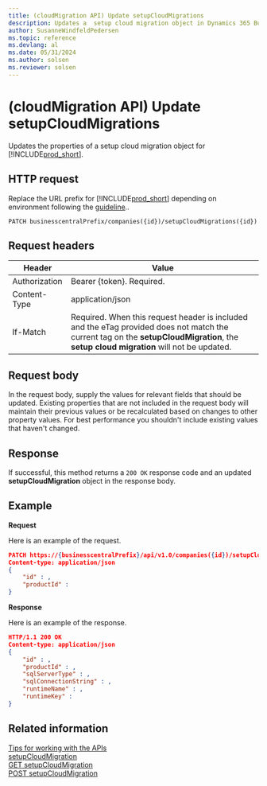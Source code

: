 ```yaml
---
title: (cloudMigration API) Update setupCloudMigrations
description: Updates a  setup cloud migration object in Dynamics 365 Business Central.
author: SusanneWindfeldPedersen
ms.topic: reference
ms.devlang: al
ms.date: 05/31/2024
ms.author: solsen
ms.reviewer: solsen
---
```


<!-- NOTE: This article is an auto-generated stub from the metadata file. -->
<!-- The sections marked with an EDIT_IS_REQUIRED require manual editing. -->
# (cloudMigration API) Update setupCloudMigrations

Updates the properties of a setup cloud migration object for [!INCLUDE[prod_short](../../../includes/prod_short.md)].

## HTTP request

Replace the URL prefix for [!INCLUDE[prod_short](../../../includes/prod_short.md)] depending on environment following the [guideline](../../../api-reference/v2.0/endpoints-apis-for-dynamics.md)..
<!-- START>EDIT_IS_REQUIRED. There URL for accessing the endpoint might be different or there might be more than one-->
```
PATCH businesscentralPrefix/companies({id})/setupCloudMigrations({id})
```
<!-- END>EDIT_IS_REQUIRED-->
## Request headers

|Header|Value|
|------|-----|
|Authorization  |Bearer {token}. Required. |
|Content-Type  |application/json|
|If-Match      |Required. When this request header is included and the eTag provided does not match the current tag on the **setupCloudMigration**, the **setup cloud migration** will not be updated. |

## Request body

In the request body, supply the values for relevant fields that should be updated. Existing properties that are not included in the request body will maintain their previous values or be recalculated based on changes to other property values. For best performance you shouldn't include existing values that haven't changed.

## Response

If successful, this method returns a ```200 OK``` response code and an updated **setupCloudMigration** object in the response body.

## Example

**Request**

Here is an example of the request.
<!-- START>EDIT_IS_REQUIRED. There URL for accessing the endpoint might be different. Fill in the property values) -->
```json
PATCH https://{businesscentralPrefix}/api/v1.0/companies({id})/setupCloudMigrations({id})
Content-type: application/json
{
    "id" : ,
    "productId" :
}
```
<!-- END>EDIT_IS_REQUIRED -->
**Response**

Here is an example of the response.

<!-- START>EDIT_IS_REQUIRED. Fill in values for properties -->
```json
HTTP/1.1 200 OK
Content-type: application/json
{
    "id" : ,
    "productId" : ,
    "sqlServerType" : ,
    "sqlConnectionString" : ,
    "runtimeName" : ,
    "runtimeKey" :
}
```
<!-- END>EDIT_IS_REQUIRED-->
## Related information

[Tips for working with the APIs](/dynamics365/business-central/dev-itpro/developer/devenv-connect-apps-tips)  
[setupCloudMigration](../resources/dynamics_setupCloudMigration.md)  
[GET setupCloudMigration](dynamics_setupcloudmigration_get.md)  
[POST setupCloudMigration](dynamics_setupcloudmigration_create.md)  
